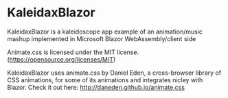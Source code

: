# KaleidaxBlazor
 KaleidaxBlazor is a kaleidoscope app example of an animation/music mashup implemented in Microsoft Blazor WebAssembly/client side
 
 Animate.css is licensed under the MIT license. (https://opensource.org/licenses/MIT)
 
 KaleidaxBlazor uses animate.css by Daniel Eden, a cross-browser library of CSS animations, for some of its animations and integrates      nicley with Blazor.
 Check it out here: http://daneden.github.io/animate.css
